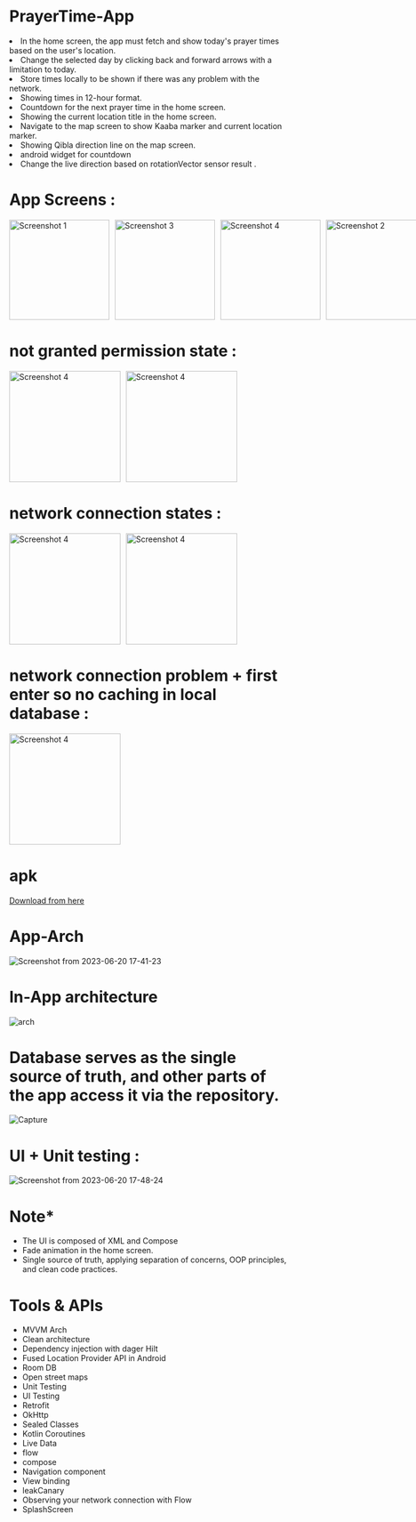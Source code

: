 # PrayerTime-App
</h1>
<p dir="auto">
<li> In the home screen, the app must fetch and show today's prayer times based on the user's location.</li>
<li> Change the selected day by clicking back and forward arrows with a limitation to today.</li>
<li> Store times locally to be shown if there was any problem with the network.</li>
<li> Showing times in 12-hour format.</li>
<li> Countdown for the next prayer time in the home screen.</li>
<li> Showing the current location title in the home screen.</li>
<li> Navigate to the map screen to show Kaaba marker and current location marker.</li>
<li> Showing Qibla direction line on the map screen.</li>
  <li> android widget for countdown </li>
<li> Change the live direction based on rotationVector sensor result .</li>
</p>



# App Screens :

<div style="display: grid; grid-template-columns: repeat(5, 1fr); gap: 10px;">
  <img src="https://github.com/user-attachments/assets/225ee0ad-cd24-47e2-8ebe-4d184f2c8193" alt="Screenshot 1" width="180">
  <img src="https://github.com/user-attachments/assets/d7b2492b-4388-4b67-9e12-09a501cfeb46" alt="Screenshot 3" width="180">
  <img src="https://github.com/user-attachments/assets/55d4df61-7300-405e-83dd-7a356ccf7260" alt="Screenshot 4" width="180">
  <img src="https://github.com/user-attachments/assets/3aa66bd1-e2b5-4d9e-bbc7-9d962455d5ab" alt="Screenshot 2" width="180">
  <img src="https://github.com/user-attachments/assets/53945541-da72-4e2d-bb59-1d0154bdc48a" alt="Screenshot 4" width="180">

</div>

# not granted permission state :

<div style="display: grid; grid-template-columns: repeat(5, 1fr); gap: 10px;">
  <img src="https://github.com/user-attachments/assets/765686ce-f6c7-41d6-85f0-c35e3f300861" alt="Screenshot 4" width="200">
   <img src="https://github.com/user-attachments/assets/39885a64-9730-485b-9c45-e746726a01f6" alt="Screenshot 4" width="200">

</div>

# network connection states :

<div style="display: grid; grid-template-columns: repeat(5, 1fr); gap: 10px;">
  <img src="https://github.com/user-attachments/assets/50aafc30-c2ea-4178-96a6-8d42783a4ad9" alt="Screenshot 4" width="200">
  <img src="https://github.com/user-attachments/assets/2b62f3d2-de28-41ed-9ed8-4801c767742c" alt="Screenshot 4" width="200">

</div>

#  network connection problem + first enter so no caching in local database   :

<div style="display: grid; grid-template-columns: repeat(5, 1fr); gap: 10px;">
  <img src="https://github.com/user-attachments/assets/0db04246-0ca5-42ba-a282-2e77cf397b40" alt="Screenshot 4" width="200">
</div>


<p dir="auto">

# apk 
  <a href="https://drive.google.com/file/d/1HfZZ84hWzJLMBb7RdtGoAqlNOAOEKK_O/view?usp=sharing" target="_blank">Download from here </a>

# App-Arch
![Screenshot from 2023-06-20 17-41-23](https://github.com/user-attachments/assets/51628a9c-5f14-4768-992e-e15fe241d6e5)

# In-App architecture
![arch](https://github.com/ahmed-faroukk/AlalmiyaAlhura-Task/assets/72602749/a4a02bb5-58ca-4ac6-a9c6-153182644af5)

# Database serves as the single source of truth, and other parts of the app access it via the repository.

![Capture](https://github.com/user-attachments/assets/55715934-e1c9-4c19-9d45-b121a8fe3af0)


# UI + Unit  testing :
![Screenshot from 2023-06-20 17-48-24](https://github.com/user-attachments/assets/b1366bea-8386-4244-a823-a546aaa5392f)


# Note* 
<ul>
  <li>The UI is composed of XML and Compose </li>
  <li>Fade animation in the home screen.</li>
  <li>Single source of truth, applying separation of concerns, OOP principles, and clean code practices.</li>
</ul>

# Tools & APIs
<ul>
  <li>MVVM Arch</li>
  <li>Clean architecture</li>
  <li>Dependency injection with dager Hilt</li>
  <li>Fused Location Provider API in Android</li>
  <li>Room DB</li>
  <li>Open street maps</li>
  <li>Unit Testing</li>
  <li>UI Testing</li>
  <li>Retrofit</li>
  <li>OkHttp</li>
  <li>Sealed Classes</li>
  <li>Kotlin Coroutines</li>
  <li>Live Data</li>
  <li>flow</li>
  <li>compose</li>
  <li>Navigation component</li>
  <li>View binding</li>
  <li>leakCanary</li>
  <li>Observing your network connection with Flow</li>
  <li>SplashScreen</li>
</ul>

 
